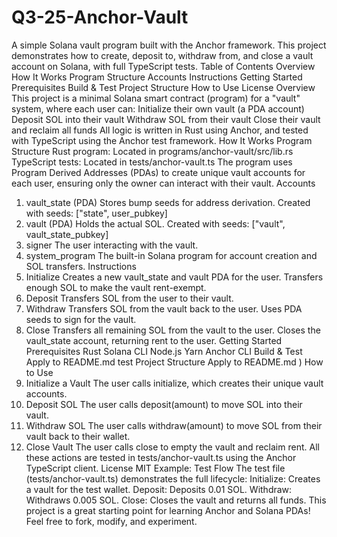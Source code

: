 # Q3-25-Anchor-Vault

A simple Solana vault program built with the Anchor framework.
This project demonstrates how to create, deposit to, withdraw from, and close a vault account on Solana, with full TypeScript tests.
Table of Contents
Overview
How It Works
Program Structure
Accounts
Instructions
Getting Started
Prerequisites
Build & Test
Project Structure
How to Use
License
Overview
This project is a minimal Solana smart contract (program) for a "vault" system, where each user can:
Initialize their own vault (a PDA account)
Deposit SOL into their vault
Withdraw SOL from their vault
Close their vault and reclaim all funds
All logic is written in Rust using Anchor, and tested with TypeScript using the Anchor test framework.
How It Works
Program Structure
Rust program: Located in programs/anchor-vault/src/lib.rs
TypeScript tests: Located in tests/anchor-vault.ts
The program uses Program Derived Addresses (PDAs) to create unique vault accounts for each user, ensuring only the owner can interact with their vault.
Accounts

1. vault_state (PDA)
   Stores bump seeds for address derivation.
   Created with seeds: ["state", user_pubkey]
2. vault (PDA)
   Holds the actual SOL.
   Created with seeds: ["vault", vault_state_pubkey]
3. signer
   The user interacting with the vault.
4. system_program
   The built-in Solana program for account creation and SOL transfers.
   Instructions
5. Initialize
   Creates a new vault_state and vault PDA for the user.
   Transfers enough SOL to make the vault rent-exempt.
6. Deposit
   Transfers SOL from the user to their vault.
7. Withdraw
   Transfers SOL from the vault back to the user.
   Uses PDA seeds to sign for the vault.
8. Close
   Transfers all remaining SOL from the vault to the user.
   Closes the vault_state account, returning rent to the user.
   Getting Started
   Prerequisites
   Rust
   Solana CLI
   Node.js
   Yarn
   Anchor CLI
   Build & Test
   Apply to README.md
   test
   Project Structure
   Apply to README.md
   )
   How to Use
9. Initialize a Vault
   The user calls initialize, which creates their unique vault accounts.
10. Deposit SOL
    The user calls deposit(amount) to move SOL into their vault.
11. Withdraw SOL
    The user calls withdraw(amount) to move SOL from their vault back to their wallet.
12. Close Vault
    The user calls close to empty the vault and reclaim rent.
    All these actions are tested in tests/anchor-vault.ts using the Anchor TypeScript client.
    License
    MIT
    Example: Test Flow
    The test file (tests/anchor-vault.ts) demonstrates the full lifecycle:
    Initialize: Creates a vault for the test wallet.
    Deposit: Deposits 0.01 SOL.
    Withdraw: Withdraws 0.005 SOL.
    Close: Closes the vault and returns all funds.
    This project is a great starting point for learning Anchor and Solana PDAs!
    Feel free to fork, modify, and experiment.
